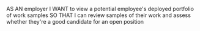 AS AN employer
I WANT to view a potential employee's deployed portfolio of work samples
SO THAT I can review samples of their work and assess whether they're a good candidate for an open position